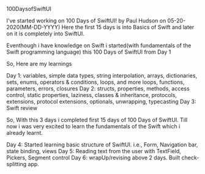 100DaysofSwiftUI

I've started working on 100 Days of SwiftUI! by Paul Hudson on 05-20-2020(MM-DD-YYYY)
Here the first 15 days is into Basics of Swift and later on it is completely into SwiftUI.

Eventhough i have knowledge on Swift i started(with fundamentals of the Swift programming language) this 100 Days of SwiftUI from Day 1

So, Here are my learnings

Day 1: variables, simple data types, string interpolation, arrays, dictionaries, sets, enums, operators & conditions, loops, and more loops, functions, parameters, errors, closures
Day 2: structs, properties, methods, access control, static properties, laziness, classes & inheritance, protocols, extensions, protocol extensions, optionals, unwrapping, typecasting
Day 3: Swift review

So, With this 3 days i completed first 15 days of 100 Days of SwiftUI. Till now i was very excited to learn the fundamentals of the Swift which i already learnt.

Day 4: Started learning basic structure of SwiftUI. i.e., Form, Navigation bar, state binding, views
Day 5: Reading text from the user with TextField, Pickers, Segment control
Day 6: wrapUp/revising above 2 days. Built check-splitting app. 
